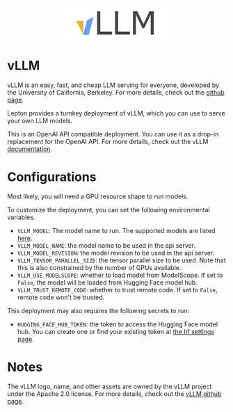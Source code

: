 <p align="center">
  <picture>
    <source media="(prefers-color-scheme: dark)" srcset="https://raw.githubusercontent.com/vllm-project/vllm/main/docs/source/assets/logos/vllm-logo-text-dark.png">
    <img alt="vLLM" src="https://raw.githubusercontent.com/vllm-project/vllm/main/docs/source/assets/logos/vllm-logo-text-light.png" width=55%>
  </picture>
</p>

# vLLM

vLLM is an easy, fast, and cheap LLM serving for everyone, developed by the University of California, Berkeley. For more details, check out the [github page](https://github.com/vllm-project/vllm/).

Lepton provides a turnkey deployment of vLLM, which you can use to serve your own LLM models.

This is an OpenAI API compatible deployment. You can use it as a drop-in replacement for the OpenAI API. For more details, check out the vLLM [documentation](https://docs.vllm.ai/en/latest/getting_started/quickstart.html#using-openai-chat-api-with-vllm).

# Configurations

Most likely, you will need a GPU resource shape to run models.

To customize the deployment, you can set the following environmental variables.

* `VLLM_MODEL`: The model name to run. The supported models are listed [here](https://docs.vllm.ai/en/latest/models/supported_models.html).
* `VLLM_MODEL_NAME`: the model name to be used in the api server.
* `VLLM_MODEL_REVISION`: the model revision to be used in the api server.
* `VLLM_TENSOR_PARALLEL_SIZE`: the tensor parallel size to be used. Note that this is also constrained by the number of GPUs available.
* `VLLM_USE_MODELSCOPE`: whether to load model from ModelScope. If set to `False`, the model will be loaded from Hugging Face model hub.
* `VLLM_TRUST_REMOTE_CODE`: whether to trust remote code. If set to `False`, remote code won't be trusted.

This deployment may also requires the following secrets to run:

* `HUGGING_FACE_HUB_TOKEN`: the token to access the Hugging Face model hub. You can create one or find your existing token at [the hf settings page](https://huggingface.co/settings/tokens).

# Notes

The vLLM logo, name, and other assets are owned by the vLLM project under the Apache 2.0 license. For more details, check out the [vLLM github page](https://github.com/vllm-project/vllm/).